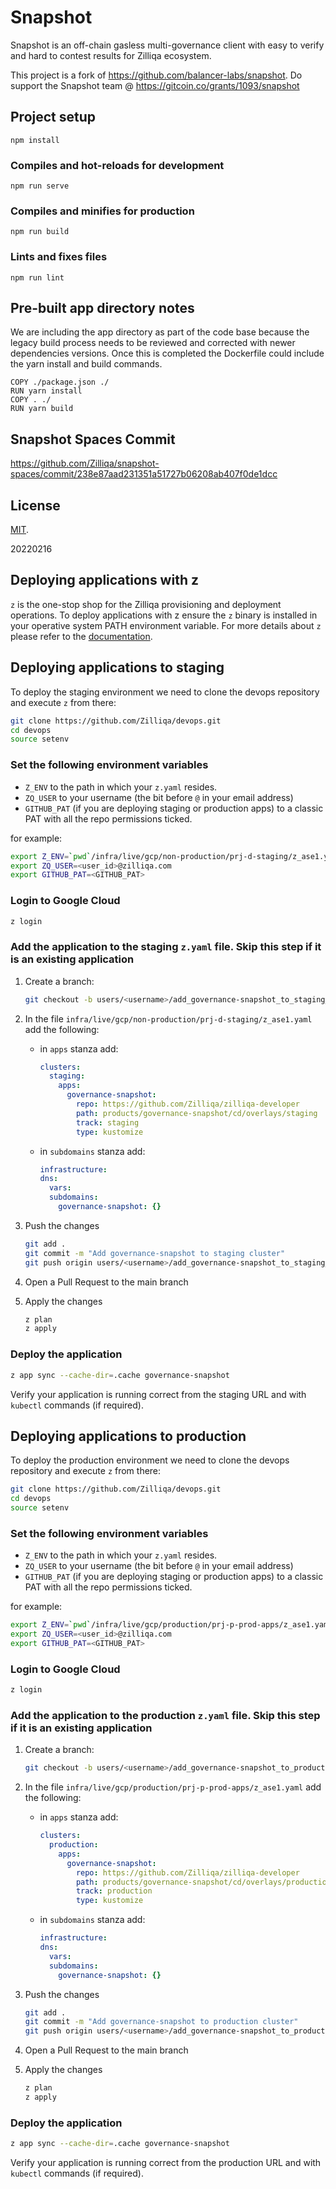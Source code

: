 # Snapshot


Snapshot is an off-chain gasless multi-governance client with easy to verify and hard to contest results for Zilliqa ecosystem.

This project is a fork of https://github.com/balancer-labs/snapshot. Do support the Snapshot team @ https://gitcoin.co/grants/1093/snapshot

## Project setup
```
npm install
```

### Compiles and hot-reloads for development
```
npm run serve
```

### Compiles and minifies for production
```
npm run build
```

### Lints and fixes files
```
npm run lint
```

## Pre-built app directory notes

We are including the app directory as part of the code base because the legacy build process needs to be reviewed and corrected with newer dependencies versions. Once this is completed the Dockerfile could include the yarn install and build commands.

```
COPY ./package.json ./
RUN yarn install
COPY . ./
RUN yarn build
```

## Snapshot Spaces Commit
https://github.com/Zilliqa/snapshot-spaces/commit/238e87aad231351a51727b06208ab407f0de1dcc

## License

[MIT](LICENSE).

20220216

## Deploying applications with z

`z` is the one-stop shop for the Zilliqa provisioning and deployment operations. To deploy applications with z ensure the `z`
binary is installed in your operative system PATH environment variable. For more details about `z` please refer to the [documentation](https://github.com/Zilliqa/devops/blob/main/docs/z2.md).

## Deploying applications to staging

To deploy the staging environment we need to clone the devops repository and execute `z` from there:

```sh
git clone https://github.com/Zilliqa/devops.git
cd devops
source setenv
```

### Set the following environment variables

- `Z_ENV` to the path in which your `z.yaml` resides.
- `ZQ_USER` to your username (the bit before `@` in your email address)
- `GITHUB_PAT` (if you are deploying staging or production apps) to a classic PAT with all the repo permissions ticked.

for example:

```sh
export Z_ENV=`pwd`/infra/live/gcp/non-production/prj-d-staging/z_ase1.yaml
export ZQ_USER=<user_id>@zilliqa.com
export GITHUB_PAT=<GITHUB_PAT>
```

### Login to Google Cloud

```sh
z login
```

### Add the application to the staging `z.yaml` file. Skip this step if it is an existing application

1. Create a branch:

   ```sh
   git checkout -b users/<username>/add_governance-snapshot_to_staging_cluster
   ```

2. In the file `infra/live/gcp/non-production/prj-d-staging/z_ase1.yaml` add the following:

   - in `apps` stanza add:

     ```yaml
     clusters:
       staging:
         apps:
           governance-snapshot:
             repo: https://github.com/Zilliqa/zilliqa-developer
             path: products/governance-snapshot/cd/overlays/staging
             track: staging
             type: kustomize
     ```

   - in `subdomains` stanza add:

     ```yaml
     infrastructure:
     dns:
       vars:
       subdomains:
         governance-snapshot: {}
     ```

3. Push the changes

   ```sh
   git add .
   git commit -m "Add governance-snapshot to staging cluster"
   git push origin users/<username>/add_governance-snapshot_to_staging_cluster
   ```

4. Open a Pull Request to the main branch

5. Apply the changes

   ```sh
   z plan
   z apply
   ```

### Deploy the application

```sh
z app sync --cache-dir=.cache governance-snapshot
```

Verify your application is running correct from the staging URL and with `kubectl` commands (if required).

## Deploying applications to production

To deploy the production environment we need to clone the devops repository and execute `z` from there:

```sh
git clone https://github.com/Zilliqa/devops.git
cd devops
source setenv
```

### Set the following environment variables

- `Z_ENV` to the path in which your `z.yaml` resides.
- `ZQ_USER` to your username (the bit before `@` in your email address)
- `GITHUB_PAT` (if you are deploying staging or production apps) to a classic PAT with all the repo permissions ticked.

for example:

```sh
export Z_ENV=`pwd`/infra/live/gcp/production/prj-p-prod-apps/z_ase1.yaml
export ZQ_USER=<user_id>@zilliqa.com
export GITHUB_PAT=<GITHUB_PAT>
```

### Login to Google Cloud

```sh
z login
```

### Add the application to the production `z.yaml` file. Skip this step if it is an existing application

1. Create a branch:

   ```sh
   git checkout -b users/<username>/add_governance-snapshot_to_production_cluster
   ```

2. In the file `infra/live/gcp/production/prj-p-prod-apps/z_ase1.yaml` add the following:

   - in `apps` stanza add:

     ```yaml
     clusters:
       production:
         apps:
           governance-snapshot:
             repo: https://github.com/Zilliqa/zilliqa-developer
             path: products/governance-snapshot/cd/overlays/production
             track: production
             type: kustomize
     ```

   - in `subdomains` stanza add:

     ```yaml
     infrastructure:
     dns:
       vars:
       subdomains:
         governance-snapshot: {}
     ```

3. Push the changes

   ```sh
   git add .
   git commit -m "Add governance-snapshot to production cluster"
   git push origin users/<username>/add_governance-snapshot_to_production_cluster
   ```

4. Open a Pull Request to the main branch

5. Apply the changes

   ```sh
   z plan
   z apply
   ```

### Deploy the application

```sh
z app sync --cache-dir=.cache governance-snapshot
```

Verify your application is running correct from the production URL and with `kubectl` commands (if required).
